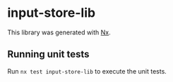 # input-store-lib

This library was generated with [Nx](https://nx.dev).

## Running unit tests

Run `nx test input-store-lib` to execute the unit tests.
